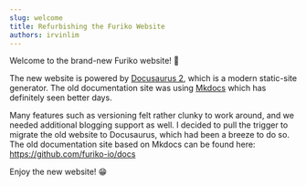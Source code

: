 ```yaml
---
slug: welcome
title: Refurbishing the Furiko Website
authors: irvinlim
---
```


Welcome to the brand-new Furiko website! 🎉

The new website is powered by [Docusaurus 2](https://docusaurus.io/), which is a modern static-site generator. The old documentation site was using [Mkdocs](https://www.mkdocs.org/) which has definitely seen better days.

<!--truncate-->

Many features such as versioning felt rather clunky to work around, and we needed additional blogging support as well. I decided to pull the trigger to migrate the old website to Docusaurus, which had been a breeze to do so. The old documentation site based on Mkdocs can be found here: <https://github.com/furiko-io/docs>

Enjoy the new website! 😁

